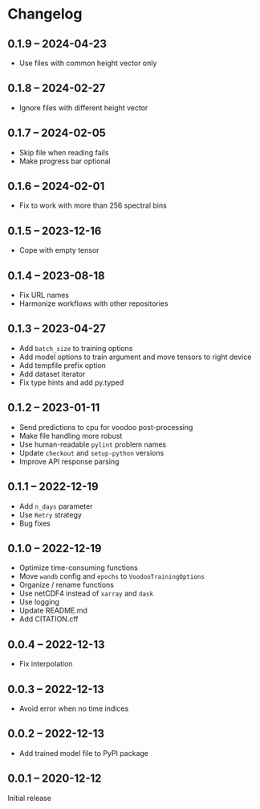 # Changelog

## 0.1.9 – 2024-04-23

- Use files with common height vector only

## 0.1.8 – 2024-02-27

- Ignore files with different height vector

## 0.1.7 – 2024-02-05

- Skip file when reading fails
- Make progress bar optional

## 0.1.6 – 2024-02-01

- Fix to work with more than 256 spectral bins

## 0.1.5 – 2023-12-16

- Cope with empty tensor

## 0.1.4 – 2023-08-18

- Fix URL names
- Harmonize workflows with other repositories

## 0.1.3 – 2023-04-27

- Add `batch_size` to training options
- Add model options to train argument and move tensors to right device
- Add tempfile prefix option
- Add dataset iterator
- Fix type hints and add py.typed

## 0.1.2 – 2023-01-11

- Send predictions to cpu for voodoo post-processing
- Make file handling more robust
- Use human-readable `pylint` problem names
- Update `checkout` and `setup-python` versions
- Improve API response parsing

## 0.1.1 – 2022-12-19

- Add `n_days` parameter
- Use `Retry` strategy
- Bug fixes

## 0.1.0 – 2022-12-19

- Optimize time-consuming functions
- Move `wandb` config and `epochs` to `VoodooTrainingOptions`
- Organize / rename functions
- Use netCDF4 instead of `xarray` and `dask`
- Use logging
- Update README.md
- Add CITATION.cff

## 0.0.4 – 2022-12-13

- Fix interpolation

## 0.0.3 – 2022-12-13

- Avoid error when no time indices

## 0.0.2 – 2022-12-13

- Add trained model file to PyPI package

## 0.0.1 – 2020-12-12

Initial release
